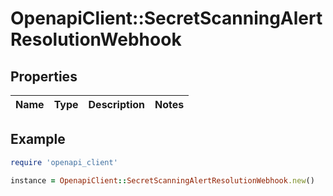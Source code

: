 # OpenapiClient::SecretScanningAlertResolutionWebhook

## Properties

| Name | Type | Description | Notes |
| ---- | ---- | ----------- | ----- |

## Example

```ruby
require 'openapi_client'

instance = OpenapiClient::SecretScanningAlertResolutionWebhook.new()
```

